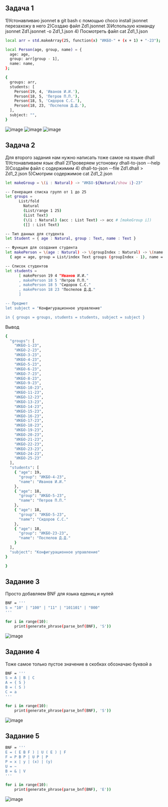 ## Задача 1
1)Устонавливаю jsonnet в git bash с помощью choco install jsonnet перезахожу в него
2)Создаю файл Zd1.jsonnet
3)Использую  команду jsonnet Zd1.jsonnet -o Zd1_1.json
4) Посмотреть файл cat Zd1_1.json
```bash
local arr = std.makeArray(25, function(x) "ИKБO-" + (x + 1) + "-23");

local Person(age, group, name) = {
  age: age,
  group: arr[group - 1],
  name: name,
};

{
  groups: arr,
  students: [
    Person(19, 4, 'Иванов И.И.'),
    Person(18, 5, 'Петров П.П.'),
    Person(18, 5, 'Сидоров С.С.'),
    Person(18, 23, 'Поспелов Д.Д.'),
  ],
  subject: "",
}
```
![image](https://github.com/user-attachments/assets/573b2b92-c5ff-4ba6-b844-8266e0a4eafa)
![image](https://github.com/user-attachments/assets/ef74a768-b547-48c9-b0ca-75f582f06572)
![image](https://github.com/user-attachments/assets/2c426e74-8b45-4675-9082-64cfd7898d0b)




## Задача 2
Для второго задания нам нужно написать тоже самое на языке dhall
1)Устонавливаем язык dhall
2)Проверяем устоновку dhall-to-json --help
3)Создаём файл с содержимим 
4) dhall-to-json --file Zd1.dhall > Zd1_2.json
5)Смотрим содержимое cat Zd1_2.json
```bash
let makeGroup = \(i : Natural) -> "ИКБО-${Natural/show i}-23"

-- Генерация списка групп от 1 до 25
let groups =
      List/fold
        Natural
        (List/range 1 25)
        (List Text)
        (\(i : Natural) (acc : List Text) -> acc # [makeGroup i])
        ([] : List Text)

-- Тип данных для студента
let Student = { age : Natural, group : Text, name : Text }

-- Функция для создания студента
let makePerson = \(age : Natural) -> \(groupIndex : Natural) -> \(name : Text) ->
  { age = age, group = List/index Text groups (groupIndex - 1), name = name }

-- Список студентов
let students =
      [ makePerson 19 4 "Иванов И.И."
      , makePerson 18 5 "Петров П.П."
      , makePerson 18 5 "Сидоров С.С."
      , makePerson 18 23 "Поспелов Д.Д."
      ]

-- Предмет
let subject = "Конфигурационное управление"

in { groups = groups, students = students, subject = subject }
```
Вывод
```bash
{
  "groups": [
    "ИКБО-1-23",
    "ИКБО-2-23",
    "ИКБО-3-23",
    "ИКБО-4-23",
    "ИКБО-5-23",
    "ИКБО-6-23", 
    "ИКБО-7-23",
    "ИКБО-8-23",
    "ИКБО-9-23",
    "ИКБО-10-23",
    "ИКБО-11-23",
    "ИКБО-12-23", 
    "ИКБО-13-23",
    "ИКБО-14-23",
    "ИКБО-15-23",
    "ИКБО-16-23",
    "ИКБО-17-23",
    "ИКБО-18-23", 
    "ИКБО-19-23",
    "ИКБО-20-23",
    "ИКБО-21-23",
    "ИКБО-22-23",
    "ИКБО-23-23",
    "ИКБО-24-23", 
    "ИКБО-25-23"
  ],
  "students": [
    { "age": 19,
      "group": "ИКБО-4-23",
      "name": "Иванов И.И."
    },
    { "age": 18,
      "group": "ИКБО-5-23",
      "name": "Петров П.П."
    },
    { "age": 18,
      "group": "ИКБО-5-23",
      "name": "Сидоров С.С."
    },
    { "age": 18,
      "group": "ИКБО-23-23",
      "name": "Поспелов Д.Д."
    }
  ],
  "subject": "Конфигурационное управление"
}

}
```

## Задание 3
Просто добавляем BNF для языка едениц и нулей
```bash
BNF = '''
S = "10" | "100" | "11" | "101101" | "000"
'''

for i in range(10):
    print(generate_phrase(parse_bnf(BNF), 'S'))
```
![image](https://github.com/user-attachments/assets/b99eb2a2-f921-43e1-b442-972af5a4c419)


## Задание 4
Тоже самое только пустое значение в скобках обозначаю буквой а
```bash
BNF = '''
S = A | B | C
A = { S }
B = ( S )
C = a
'''

for i in range(10):
    print(generate_phrase(parse_bnf(BNF), 'S'))
```
![image](https://github.com/user-attachments/assets/da2e6d9d-7d53-4a6a-957b-66ffdee45490)


## Задание 5
```bash
BNF = '''
E = ( E B F ) | U ( E ) | F
F = P B P | U P | P
P = x | y | (x) | (y)
U = ~
B = & | V
'''

for i in range(10):
    print(generate_phrase(parse_bnf(BNF), 'E'))
```
![image](https://github.com/user-attachments/assets/c2a351b8-b314-4388-b642-728c6b190b7b)



